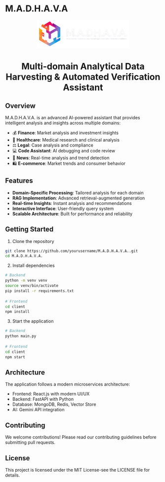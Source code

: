 # M.A.D.H.A.V.A

<div align="center">
  <img src="logo.png" alt="M.A.D.H.A.V.A. Logo" width="300" />
  <h1>Multi-domain Analytical Data Harvesting & Automated Verification Assistant</h1>
</div>

## Overview

M.A.D.H.A.V.A. is an advanced AI-powered assistant that provides intelligent analysis and insights across multiple domains:

- 💰 **Finance**: Market analysis and investment insights
- 🏥 **Healthcare**: Medical research and clinical analysis
- ⚖️ **Legal**: Case analysis and compliance
- 💻 **Code Assistant**: AI debugging and code review
- 📰 **News**: Real-time analysis and trend detection
- 🛍️ **E-commerce**: Market trends and consumer behavior

## Features

- **Domain-Specific Processing**: Tailored analysis for each domain
- **RAG Implementation**: Advanced retrieval-augmented generation
- **Real-time Insights**: Instant analysis and recommendations
- **Interactive Interface**: User-friendly query system
- **Scalable Architecture**: Built for performance and reliability

## Getting Started

1. Clone the repository

```bash
git clone https://github.com/yourusername/M.A.D.H.A.V.A..git
cd M.A.D.H.A.V.A.
```

2. Install dependencies

```bash
# Backend
python -m venv venv
source venv/bin/activate
pip install -r requirements.txt

# Frontend
cd client
npm install
```

3. Start the application

```bash
# Backend
python main.py

# Frontend
cd client
npm start
```

## Architecture

The application follows a modern microservices architecture:

- Frontend: React.js with modern UI/UX
- Backend: FastAPI with Python
- Database: MongoDB, Redis, Vector Store
- AI: Gemini API integration

## Contributing

We welcome contributions! Please read our contributing guidelines before submitting pull requests.

## License

This project is licensed under the MIT License-see the LICENSE file for details.
